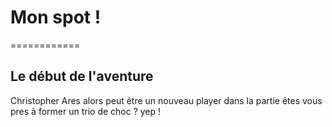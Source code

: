 # Mon spot !
============
## Le début de l'aventure

Christopher Ares
alors peut être 
un nouveau player dans la partie 
êtes vous pres à former un trio de choc ?
yep !